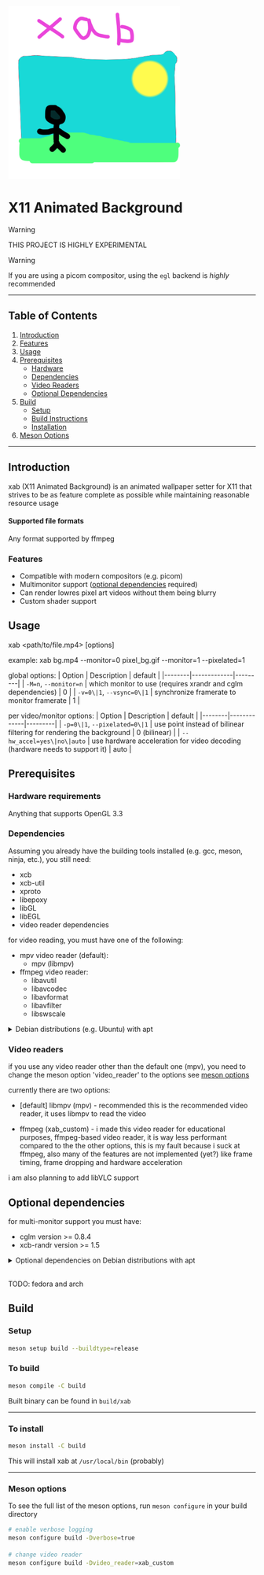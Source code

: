 <img src="res/logo.webp" alt="logo" style="width:25em;"/>

# __X11 Animated Background__

> [!WARNING]
> THIS PROJECT IS HIGHLY EXPERIMENTAL

> [!WARNING]
> If you are using a picom compositor, using the `egl` backend is *highly* recommended

---

## Table of Contents
1. [Introduction](#introduction)
2. [Features](#features)
3. [Usage](#usage)
4. [Prerequisites](#prerequisites)
   - [Hardware](#hardware-requirements)
   - [Dependencies](#dependencies)
   - [Video Readers](#video-readers)
   - [Optional Dependencies](#optional-dependencies)
5. [Build](#build)
   - [Setup](#setup)
   - [Build Instructions](#to-build)
   - [Installation](#to-install)
7. [Meson Options](#meson-options)
<!-- ill do them later -->
<!-- 8. [Contributing](#contributing) -->
<!-- 9. [License](#license) -->

---

## Introduction
xab (X11 Animated Background) is an animated wallpaper setter for X11 that
strives to be as feature complete as possible while maintaining reasonable resource usage
<!-- TODO: video -->

#### Supported file formats
Any format supported by ffmpeg

### Features
- Compatible with modern compositors (e.g. picom)
- Multimonitor support ([optional dependencies](#optional-dependencies) required)
- Can render lowres pixel art videos without them being blurry
- Custom shader support

## Usage
xab \<path/to/file.mp4> \[options]

example:
xab bg.mp4 --monitor=0 pixel_bg.gif --monitor=1 --pixelated=1

global options:
| Option | Description | default |
|--------|-------------|---------|
| `-M=n`, `--monitor=n` | which monitor to use (requires xrandr and cglm dependencies) | 0 |
| `-v=0\|1`, `--vsync=0\|1` | synchronize framerate to monitor framerate | 1 |
<!-- | `--max_framerate=0\|n` | limit framerate to n fps (overrides vsync) | 0 | -->

per video/monitor options:
| Option | Description | default |
|--------|-------------|---------|
| `-p=0\|1`, `--pixelated=0\|1` | use point instead of bilinear filtering for rendering the background | 0 (bilinear) |
| `--hw_accel=yes\|no\|auto` | use hardware acceleration for video decoding (hardware needs to support it) | auto |
<!-- TODO (not implemented yet)-->
<!-- * -x, --offset_x=n    | offset wallpaper x coordinate (default: 0) -->
<!-- * -y, --offset_y=n    | offset wallpaper y coordinate (default: 0) -->

## Prerequisites

### Hardware requirements
Anything that supports OpenGL 3.3

### Dependencies

Assuming you already have the building tools installed (e.g. gcc, meson, ninja, etc.), you still need:
* xcb
* xcb-util
* xproto
* libepoxy
* libGL
* libEGL
* video reader dependencies

for video reading, you must have one of the following:
- mpv video reader (default):
    * mpv (libmpv)
- ffmpeg video reader:
    * libavutil
    * libavcodec
    * libavformat
    * libavfilter
    * libswscale

<details>
<summary>Debian distributions (e.g. Ubuntu) with apt</summary>

```sh
sudo apt-get install libepoxy-dev libxcb1-dev libxcb-util0-dev x11proto-dev \
    libgl1-mesa-dev libegl1-mesa-dev

# mpv video reader:
sudo apt-get install libmpv-dev

# ffmpeg video reader:
sudo apt-get install libavcodec-dev libavformat-dev libavfilter-dev \
    libavutil-dev libswresample-dev libswscale-dev
```

</details>


### Video readers

if you use any video reader other than the default one (mpv), you need to change the meson option 'video_reader' to the options see [meson options](#meson-options)

currently there are two options:

* \[default] libmpv (mpv) - recommended
this is the recommended video reader, it uses libmpv to read the video

* ffmpeg (xab_custom) -
i made this video reader for educational purposes,
ffmpeg-based video reader, it is way less performant compared to the the other options,
this is my fault because i suck at ffmpeg,
also many of the features are not implemented (yet?) like frame timing,
frame dropping and hardware acceleration

i am also planning to add libVLC support

## Optional dependencies

for multi-monitor support you must have:
* cglm version >= 0.8.4
* xcb-randr version >= 1.5


<details>
<summary>Optional dependencies on Debian distributions with apt</summary>

```sh
# xcb-randr
sudo apt-get install libxcb-randr-dev

# cglm
sudo apt-get install libcglm-dev
```


</details>

<br>

TODO: fedora and arch <!-- maybe -->

## Build

### Setup
```sh
meson setup build --buildtype=release
```

### To build
```sh
meson compile -C build
```
Built binary can be found in `build/xab`

---

### To install
```sh
meson install -C build
```
This will install xab at `/usr/local/bin` (probably)


---

### Meson options
To see the full list of the meson options, run `meson configure` in your build directory

```sh
# enable verbose logging
meson configure build -Dverbose=true

# change video reader
meson configure build -Dvideo_reader=xab_custom
```
